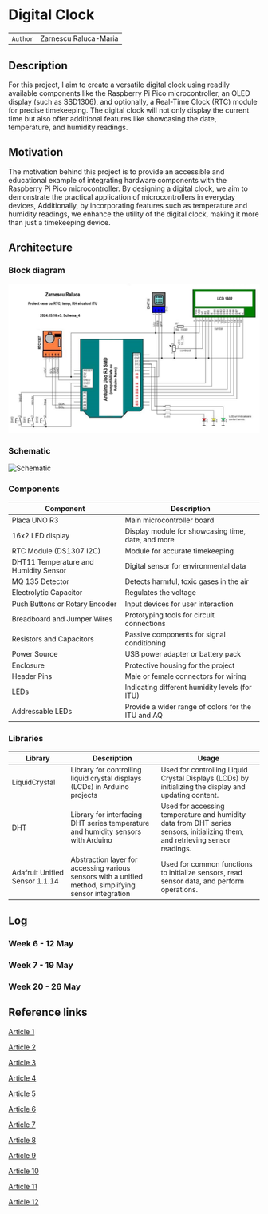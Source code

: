 # Digital Clock

| | |
|-|-|
|`Author` | Zarnescu Raluca-Maria

## Description
For this project, I aim to create a versatile digital clock using readily available components like the Raspberry Pi Pico microcontroller, an OLED display (such as SSD1306), and optionally, a Real-Time Clock (RTC) module for precise timekeeping. 
The digital clock will not only display the current time but also offer additional features like showcasing the date, temperature, and humidity readings. 
## Motivation
The motivation behind this project is to provide an accessible and educational example of integrating hardware components with the Raspberry Pi Pico microcontroller. 
By designing a digital clock, we aim to demonstrate the practical application of microcontrollers in everyday devices, 
Additionally, by incorporating features such as temperature and humidity readings, we enhance the utility of the digital clock, making it more than just a timekeeping device.
## Architecture

### Block diagram

<!-- Make sure the path to the picture is correct -->
![Block Diagram](schema_finala.jpg)

### Schematic

![Schematic](schematics/kicad_schematic.png)

### Components

| Component | Description |
|---------|-------------|
| Placa UNO R3 | Main microcontroller board
| 16x2 LED display |	Display module for showcasing time, date, and more	
| RTC Module (DS1307 I2C) |	Module for accurate timekeeping	
| DHT11 Temperature and Humidity Sensor |	Digital sensor for environmental data	
| MQ 135 Detector | Detects harmful, toxic gases in the air
| Electrolytic Capacitor | Regulates the voltage
| Push Buttons or Rotary Encoder |	Input devices for user interaction	
| Breadboard and Jumper Wires	| Prototyping tools for circuit connections	
| Resistors and Capacitors |	Passive components for signal conditioning	
| Power Source | USB power adapter or battery pack	
| Enclosure | Protective housing for the project	
| Header Pins	| Male or female connectors for wiring	
| LEDs | Indicating different humidity levels (for ITU)
| Addressable LEDs | Provide a wider range of colors for the ITU and AQ

### Libraries

<!-- This is just an example, fill in the table with your actual components -->

| Library | Description | Usage |
|---------|-------------|-------|
| LiquidCrystal | Library for controlling liquid crystal displays (LCDs) in Arduino projects  |  Used for controlling Liquid Crystal Displays (LCDs) by initializing the display and updating content. |
| DHT | Library for interfacing DHT series temperature and humidity sensors with Arduino | Used for accessing temperature and humidity data from DHT series sensors, initializing them, and retrieving sensor readings. |
| Adafruit Unified Sensor 1.1.14 | Abstraction layer for accessing various sensors with a unified method, simplifying sensor integration | Used for common functions to initialize sensors, read sensor data, and perform operations. |

## Log

<!-- write every week your progress here -->

### Week 6 - 12 May

### Week 7 - 19 May

### Week 20 - 26 May


## Reference links

<!-- Fill in with appropriate links and link titles -->

[Article 1](https://arduinotehniq.blogspot.com/2014/09/weather-station-manual-adjust-for-rtc.html#google_vignette)

[Article 2](https://ro.onetransistor.eu/2017/12/indice-confort-termic-dht11-arduino.html)

[Article 3](http://learn.adafruit.com/ds1307-real-time-clock-breakout-board-kit/)

[Article 4](http://nicuflorica.blogspot.ro/)

[Article 5](https://docs.arduino.cc/)

[Article 6](http://pesd.ro/articole/nr.1/Teodoreanu.pdf)

[Article 7](https://starea-vremii.ro/blog/ce-este-indicele-de-confort-termic-heat-index-si-cum-se-calculeaza)

[Article 8](https://www.winsen-sensor.com/product/mq135.html)

[Article 9](https://www.hackster.io/m_karim02/arduino-and-mq-135-gas-sensor-with-arduino-code-a8c1c6)

[Article 10](https://www.makerguides.com/air-pollution-monitoring-and-alert-system-using-arduino-and-mq135/)

[Article 11](https://www.instructables.com/How-to-Control-WS2812-RGB-LED-NeoPixel-W-Arduino-T/)

[Article 12](https://learn.adafruit.com/adafruit-neopixel-uberguide/arduino-library-use)
